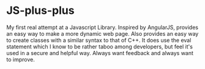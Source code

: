 JS-plus-plus
============

My first real attempt at a Javascript Library.  Inspired by AngularJS, provides an easy way to make a more dynamic web page.  Also provides an easy way to create classes with a similar syntax to that of C++.  It does use the eval statement which I know to be rather taboo among developers, but feel it's used in a secure and helpful way.  Always want feedback and always want to improve.

